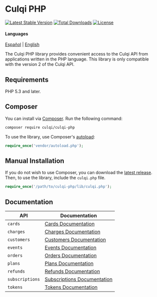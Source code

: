 # Culqi PHP

[![Latest Stable Version](https://poser.pugx.org/culqi/culqi-php/v/stable)](https://packagist.org/packages/culqi/culqi-php)
[![Total Downloads](https://poser.pugx.org/culqi/culqi-php/downloads)](https://packagist.org/packages/culqi/culqi-php)
[![License](https://poser.pugx.org/culqi/culqi-php/license)](https://packagist.org/packages/culqi/culqi-php)

#### Languages
[Español](/docs/README.es.md) |
[English](/docs/README.md)

The Culqi PHP library provides convenient access to the Culqi API from
applications written in the PHP language. This library is only compatible with the version 2 of the Culqi API.

## Requirements

PHP 5.3 and later.

## Composer

You can install via [Composer](http://getcomposer.org/). Run the following command:

```sh
composer require culqi/culqi-php
```

To use the library, use Composer's [autoload](https://getcomposer.org/doc/01-basic-usage.md#autoloading):

```php
require_once('vendor/autoload.php');
```

## Manual Installation

If you do not wish to use Composer, you can download the [latest release](https://github.com/culqi/culqi-php/releases). Then, to use the library, include the `culqi.php` file.

```php
require_once('/path/to/culqi-php/lib/culqi.php');
```

## Documentation

| API             | Documentation                                 |
| --------------- | --------------------------------------------- |
| `cards`         | [Cards Documentation](cards/)                 |
| `charges`       | [Charges Documentation](charges/)             |
| `customers`     | [Customers Documentation](customers/)         |
| `events`        | [Events Documentation](events/)               |
| `orders`        | [Orders Documentation](orders/)               |
| `plans`         | [Plans Documentation](plans/)                 |
| `refunds`       | [Refunds Documentation](refunds/)             |
| `subscriptions` | [Subscriptions Documentation](subscriptions/) |
| `tokens`        | [Tokens Documentation](tokens/)               |
